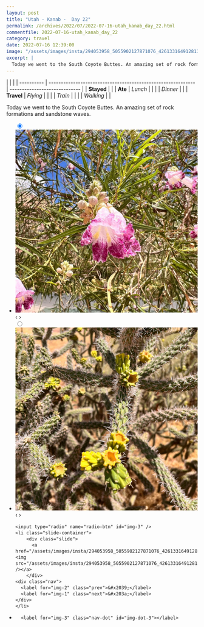 ```yaml
---
layout: post
title: "Utah - Kanab -  Day 22"
permalink: /archives/2022/07/2022-07-16-utah_kanab_day_22.html
commentfile: 2022-07-16-utah_kanab_day_22
category: travel
date: 2022-07-16 12:39:00
image: "/assets/images/insta/294053958_5055902127871076_4261331649128138501_n_17942097140175413.jpg"
excerpt: |
  Today we went to the South Coyote Buttes. An amazing set of rock formations and sandstone waves.
---
```


|            |                                                              |
| ---------- | ------------------------------------------------------------ | ----------------------------- |
| **Stayed** |  |
| **Ate**    | _Lunch_                                                      |          |
|            | _Dinner_                                                     |          |
| **Travel** | _Flying_                                                     |          |
|            | _Train_                                                      |          |
|            | _Walking_                                                    |          |


Today we went to the South Coyote Buttes. An amazing set of rock formations and sandstone waves.


<ul class="slides">
    <input type="radio" name="radio-btn" id="img-1" checked="checked" />
    <li class="slide-container">
        <div class="slide">
          <a href="/assets/images/insta/293914997_760675198524173_2780224828052636636_n_18025466371385270.jpg"><img src="/assets/images/insta/293914997_760675198524173_2780224828052636636_n_18025466371385270.jpg" /></a>
        </div>
    <div class="nav">
      <label for="img-3" class="prev">&#x2039;</label>
      <label for="img-2" class="next">&#x203a;</label>
    </div>
    </li>
        <input type="radio" name="radio-btn" id="img-2"  />
    <li class="slide-container">
        <div class="slide">
          <a href="/assets/images/insta/293882497_296089649361207_8754046067576196550_n_17925186356326196.jpg"><img src="/assets/images/insta/293882497_296089649361207_8754046067576196550_n_17925186356326196.jpg" /></a>
        </div>
    <div class="nav">
      <label for="img-1" class="prev">&#x2039;</label>
      <label for="img-3" class="next">&#x203a;</label>
    </div>
    </li>
    
    <input type="radio" name="radio-btn" id="img-3" />
    <li class="slide-container">
        <div class="slide">
          <a href="/assets/images/insta/294053958_5055902127871076_4261331649128138501_n_17942097140175413.jpg"><img src="/assets/images/insta/294053958_5055902127871076_4261331649128138501_n_17942097140175413.jpg" /></a>
        </div>
    <div class="nav">
      <label for="img-2" class="prev">&#x2039;</label>
      <label for="img-1" class="next">&#x203a;</label>
    </div>
    </li>
			
<li class="nav-dots">
      <label for="img-1" class="nav-dot" id="img-dot-1"></label>
      <label for="img-2" class="nav-dot" id="img-dot-2"></label>

      <label for="img-3" class="nav-dot" id="img-dot-3"></label>

</li>
</ul>        
             

		